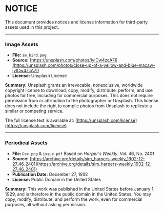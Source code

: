 # NOTICE

This document provides notices and license information for third-party assets used in this project.

---

### Image Assets

*   **File:** `sm_bird.png`
*   **Source:** [https://unsplash.com/photos/lylCw4zcA7I](https://unsplash.com/photos/close-up-of-a-yellow-and-blue-macaw-lylCw4zcA7I)
*   **License:** Unsplash License

**Summary:** Unsplash grants an irrevocable, nonexclusive, worldwide copyright license to download, copy, modify, distribute, perform, and use photos for free, including for commercial purposes. This does not require permission from or attribution to the photographer or Unsplash. This license does not include the right to compile photos from Unsplash to replicate a similar or competing service.

The full license text is available at: [https://unsplash.com/license](https://unsplash.com/license)

---

### Periodical Assets

*   **File:** `Doc.png` & `issue.pdf` Based on *Harper's Weekly*, Vol. 46, No. 2401
*   **Source:** [https://archive.org/details/sim_harpers-weekly_1902-12-27_46_2401](https://archive.org/details/sim_harpers-weekly_1902-12-27_46_2401)
*   **Publication Date:** December 27, 1902
*   **License:** Public Domain in the United States

**Summary:** This work was published in the United States before January 1, 1929, and is therefore in the public domain in the United States. You may copy, modify, distribute, and perform the work, even for commercial purposes, all without asking permission.